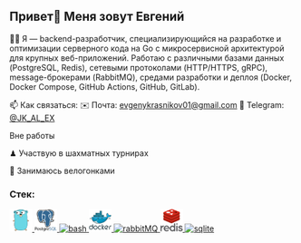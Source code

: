 ## Привет👋 Меня зовут Евгений
👨‍💻 Я — backend-разработчик, специализирующийся на разработке и оптимизации серверного кода на Go с микросервисной архитектурой для крупных веб-приложений. Работаю с различными базами данных (PostgreSQL, Redis), сетевыми протоколами (HTTP/HTTPS, gRPC), message-брокерами (RabbitMQ), средами разработки и деплоя (Docker, Docker Compose, GitHub Actions, GitHub, GitLab).

📫 Как связаться:
✉️ Почта: [evgenykrasnikov01@gmail.com](mailto:evgenykrasnikov01@gmail.com)
📱 Telegram: [@JK_AL_EX](https://t.me/JK_AL_EX)

Вне работы

♟ Участвую в шахматных турнирах

🚴 Занимаюсь велогонками

<h3 align="left">Стек:</h3>
<p align="left"> <a href="https://golang.org" target="_blank" rel="noreferrer"> <img src="https://raw.githubusercontent.com/devicons/devicon/master/icons/go/go-original.svg" alt="go" width="40" height="40"/> </a> <a href="https://www.postgresql.org" target="_blank" rel="noreferrer"> <img src="https://raw.githubusercontent.com/devicons/devicon/master/icons/postgresql/postgresql-original-wordmark.svg" alt="postgresql" width="40" height="40"/> </a> <a href="https://www.gnu.org/software/bash/" target="_blank" rel="noreferrer"> <img src="https://www.vectorlogo.zone/logos/gnu_bash/gnu_bash-icon.svg" alt="bash" width="40" height="40"/> </a> <a href="https://www.docker.com/" target="_blank" rel="noreferrer"> <img src="https://raw.githubusercontent.com/devicons/devicon/master/icons/docker/docker-original-wordmark.svg" alt="docker" width="40" height="40"/> </a> <a href="https://www.rabbitmq.com" target="_blank" rel="noreferrer"> <img src="https://www.vectorlogo.zone/logos/rabbitmq/rabbitmq-icon.svg" alt="rabbitMQ" width="40" height="40"/> </a> <a href="https://redis.io" target="_blank" rel="noreferrer"> <img src="https://raw.githubusercontent.com/devicons/devicon/master/icons/redis/redis-original-wordmark.svg" alt="redis" width="40" height="40"/> </a> <a href="https://www.sqlite.org/" target="_blank" rel="noreferrer"> <img src="https://www.vectorlogo.zone/logos/sqlite/sqlite-icon.svg" alt="sqlite" width="40" height="40"/> </a> </p>
